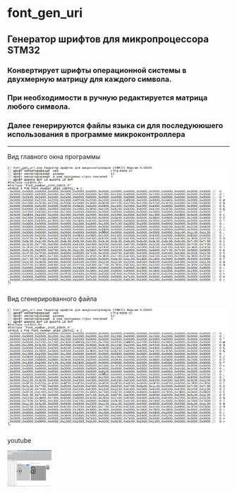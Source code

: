 # font_gen_uri
## Генератор шрифтов для микропроцессора STM32
### Конвертирует шрифты операционной системы  в двухмерную  матрицу для каждого символа.
### При необходимости в ручную редактируется матрица любого символа.
### Далее генерируются  файлы языка си  для последуююшего использования в программе микроконтроллера
___
<p color="red">Вид главного окна программы</p>

![font_number16_16bit c](https://github.com/uri02alex/font_gen_uri/blob/master/SCREN/FontAfteGenerste.jpg)
<p>Вид сгенерированного файла</p>

![font_number16_16bit c](https://github.com/uri02alex/font_gen_uri/blob/master/SCREN/FontAfteGenerste.jpg)

<p>youtube</p>

[![IMAGE ALT TEXT HERE](https://github.com/uri02alex/font_gen_uri/blob/master/SCREN/Main_window_smal.jpg)](https://www.youtube.com/watch?v=IjuW2qKUalI&t=256s)

